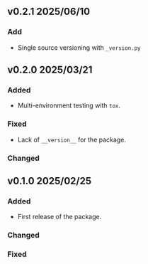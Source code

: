 ## v0.2.1 2025/06/10
### Add
- Single source versioning with `_version.py`
## v0.2.0 2025/03/21
### Added
- Multi-environment testing with `tox`.
### Fixed
- Lack of `__version__` for the package.
### Changed

## v0.1.0 2025/02/25
### Added
- First release of the package.
### Changed
### Fixed
